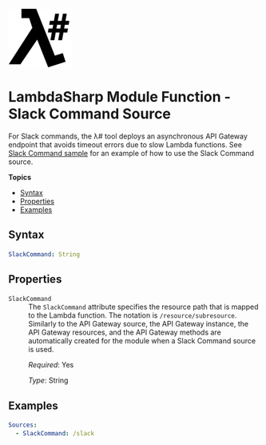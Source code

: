 ![λ#](LambdaSharp_v2_small.png)

# LambdaSharp Module Function - Slack Command Source

For Slack commands, the λ# tool deploys an asynchronous API Gateway endpoint that avoids timeout errors due to slow Lambda functions. See [Slack Command sample](../Samples/SlackCommandSample/) for an example of how to use the Slack Command source.

__Topics__
* [Syntax](#syntax)
* [Properties](#properties)
* [Examples](#examples)

## Syntax

```yaml
SlackCommand: String
```

## Properties

<dl>
<dt><code>SlackCommand</code></dt>
<dd>
The <code>SlackCommand</code> attribute specifies the resource path that is mapped to the Lambda function. The notation is <span style="white-space: nowrap"><code>/resource/subresource</code></span>. Similarly to the API Gateway source, the API Gateway instance, the API Gateway resources, and the API Gateway methods are automatically created for the module when a Slack Command source is used.

<i>Required</i>: Yes

<i>Type</i>: String
</dd>
</dl>

## Examples

```yaml
Sources:
  - SlackCommand: /slack
```
